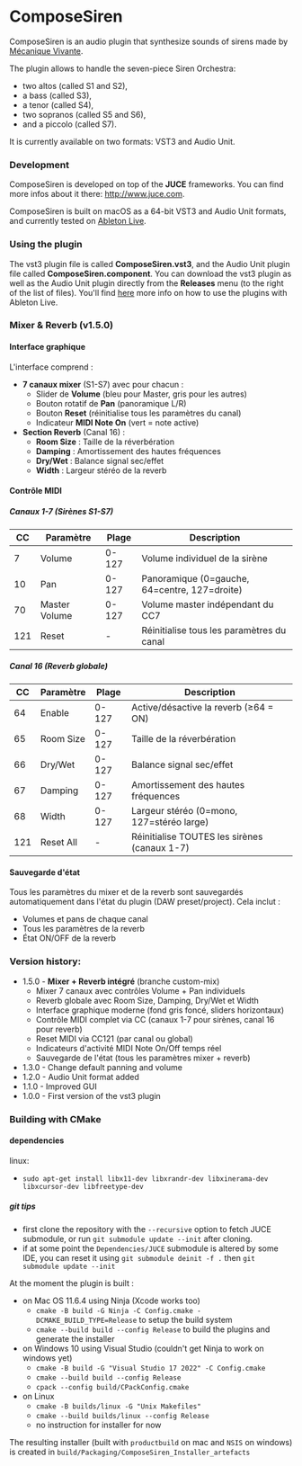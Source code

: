# ComposeSiren

ComposeSiren is an audio plugin that synthesize sounds of sirens made by [Mécanique Vivante][1].

The plugin allows to handle the seven-piece Siren Orchestra:
- two altos (called S1 and S2),
- a bass (called S3),
- a tenor (called S4),
- two sopranos (called S5 and S6),
- and a piccolo (called S7).

It is currently available on two formats: VST3 and Audio Unit.


### Development

ComposeSiren is developed on top of the **JUCE** frameworks. You can find more infos about it there: http://www.juce.com.

ComposeSiren is built on macOS as a 64-bit VST3 and Audio Unit formats, and currently tested on [Ableton Live][4].


### Using the plugin

The vst3 plugin file is called **ComposeSiren.vst3**, and the Audio Unit plugin file called **ComposeSiren.component**.
You can download the vst3 plugin as well as the Audio Unit plugin directly from the **Releases** menu (to the right of the list of files).
You'll find [here][3] more info on how to use the plugins with Ableton Live.


### Mixer & Reverb (v1.5.0)

#### Interface graphique

L'interface comprend :
- **7 canaux mixer** (S1-S7) avec pour chacun :
  - Slider de **Volume** (bleu pour Master, gris pour les autres)
  - Bouton rotatif de **Pan** (panoramique L/R)
  - Bouton **Reset** (réinitialise tous les paramètres du canal)
  - Indicateur **MIDI Note On** (vert = note active)
- **Section Reverb** (Canal 16) :
  - **Room Size** : Taille de la réverbération
  - **Damping** : Amortissement des hautes fréquences
  - **Dry/Wet** : Balance signal sec/effet
  - **Width** : Largeur stéréo de la reverb

#### Contrôle MIDI

##### Canaux 1-7 (Sirènes S1-S7)

| CC  | Paramètre | Plage | Description |
|-----|-----------|-------|-------------|
| 7   | Volume    | 0-127 | Volume individuel de la sirène |
| 10  | Pan       | 0-127 | Panoramique (0=gauche, 64=centre, 127=droite) |
| 70  | Master Volume | 0-127 | Volume master indépendant du CC7 |
| 121 | Reset     | -     | Réinitialise tous les paramètres du canal |

##### Canal 16 (Reverb globale)

| CC  | Paramètre | Plage | Description |
|-----|-----------|-------|-------------|
| 64  | Enable    | 0-127 | Active/désactive la reverb (≥64 = ON) |
| 65  | Room Size | 0-127 | Taille de la réverbération |
| 66  | Dry/Wet   | 0-127 | Balance signal sec/effet |
| 67  | Damping   | 0-127 | Amortissement des hautes fréquences |
| 68  | Width     | 0-127 | Largeur stéréo (0=mono, 127=stéréo large) |
| 121 | Reset All | -     | Réinitialise TOUTES les sirènes (canaux 1-7) |

#### Sauvegarde d'état

Tous les paramètres du mixer et de la reverb sont sauvegardés automatiquement dans l'état du plugin (DAW preset/project). Cela inclut :
- Volumes et pans de chaque canal
- Tous les paramètres de la reverb
- État ON/OFF de la reverb


### Version history:

- 1.5.0 - **Mixer + Reverb intégré** (branche custom-mix)
  - Mixer 7 canaux avec contrôles Volume + Pan individuels
  - Reverb globale avec Room Size, Damping, Dry/Wet et Width
  - Interface graphique moderne (fond gris foncé, sliders horizontaux)
  - Contrôle MIDI complet via CC (canaux 1-7 pour sirènes, canal 16 pour reverb)
  - Reset MIDI via CC121 (par canal ou global)
  - Indicateurs d'activité MIDI Note On/Off temps réel
  - Sauvegarde de l'état (tous les paramètres mixer + reverb)
- 1.3.0 - Change default panning and volume
- 1.2.0 - Audio Unit format added
- 1.1.0 - Improved GUI
- 1.0.0 - First version of the vst3 plugin


[1]: https://www.mecanique-vivante.com/en/the-song-of-the-sirens/the-musical-siren
[2]: https://minhaskamal.github.io/DownGit/#/home?url=https://github.com/patriceguyot/ComposeSiren/tree/master/Builds/MacOSX/ComposeSiren.vst3
[3]: https://help.ableton.com/hc/en-us/sections/202295165-Plug-Ins
[4]: https://www.ableton.com/en/live/
[5]: https://minhaskamal.github.io/DownGit/#/home?url=https://github.com/patriceguyot/ComposeSiren/tree/master/Builds/MacOSX/ComposeSiren.component


### Building with CMake

#### dependencies

linux:
* `sudo apt-get install libx11-dev libxrandr-dev libxinerama-dev libxcursor-dev libfreetype-dev`

##### git tips

* first clone the repository with the `--recursive` option to fetch JUCE
  submodule, or run `git submodule update --init` after cloning.
* if at some point the `Dependencies/JUCE` submodule is altered by some IDE, you
  can reset it using `git submodule deinit -f .` then `git submodule update --init`

At the moment the plugin is built :

* on Mac OS 11.6.4 using Ninja (Xcode works too)
  * `cmake -B build -G Ninja -C Config.cmake -DCMAKE_BUILD_TYPE=Release` to setup the build system
  * `cmake --build build --config Release` to build the plugins and generate the installer
* on Windows 10 using Visual Studio (couldn't get Ninja to work on windows yet)
  * `cmake -B build -G "Visual Studio 17 2022" -C Config.cmake`
  * `cmake --build build --config Release`
  * `cpack --config build/CPackConfig.cmake`
* on Linux
  * `cmake -B builds/linux -G "Unix Makefiles"`
  * `cmake --build builds/linux --config Release`
  * no instruction for installer for now
  
The resulting installer (built with `productbuild` on mac and `NSIS` on windows)
is created in `build/Packaging/ComposeSiren_Installer_artefacts`
